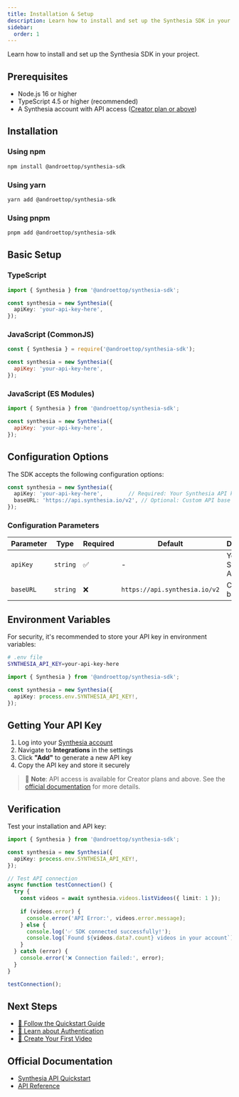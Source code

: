 ```yaml
---
title: Installation & Setup
description: Learn how to install and set up the Synthesia SDK in your project.
sidebar:
  order: 1
---
```


Learn how to install and set up the Synthesia SDK in your project.

## Prerequisites

- Node.js 16 or higher
- TypeScript 4.5 or higher (recommended)
- A Synthesia account with API access ([Creator plan or above](https://docs.synthesia.io/reference))

## Installation

### Using npm

```bash
npm install @androettop/synthesia-sdk
```

### Using yarn

```bash
yarn add @androettop/synthesia-sdk
```

### Using pnpm

```bash
pnpm add @androettop/synthesia-sdk
```

## Basic Setup

### TypeScript

```typescript
import { Synthesia } from '@androettop/synthesia-sdk';

const synthesia = new Synthesia({
  apiKey: 'your-api-key-here',
});
```

### JavaScript (CommonJS)

```javascript
const { Synthesia } = require('@androettop/synthesia-sdk');

const synthesia = new Synthesia({
  apiKey: 'your-api-key-here',
});
```

### JavaScript (ES Modules)

```javascript
import { Synthesia } from '@androettop/synthesia-sdk';

const synthesia = new Synthesia({
  apiKey: 'your-api-key-here',
});
```

## Configuration Options

The SDK accepts the following configuration options:

```typescript
const synthesia = new Synthesia({
  apiKey: 'your-api-key-here',        // Required: Your Synthesia API key
  baseURL: 'https://api.synthesia.io/v2', // Optional: Custom API base URL
});
```

### Configuration Parameters

| Parameter | Type | Required | Default | Description |
|-----------|------|----------|---------|-------------|
| `apiKey` | `string` | ✅ | - | Your Synthesia API key |
| `baseURL` | `string` | ❌ | `https://api.synthesia.io/v2` | Custom API base URL |

## Environment Variables

For security, it's recommended to store your API key in environment variables:

```bash
# .env file
SYNTHESIA_API_KEY=your-api-key-here
```

```typescript
import { Synthesia } from '@androettop/synthesia-sdk';

const synthesia = new Synthesia({
  apiKey: process.env.SYNTHESIA_API_KEY!,
});
```

## Getting Your API Key

1. Log into your [Synthesia account](https://app.synthesia.io/)
2. Navigate to **Integrations** in the settings
3. Click **"Add"** to generate a new API key
4. Copy the API key and store it securely

> 📝 **Note**: API access is available for Creator plans and above. See the [official documentation](https://docs.synthesia.io/reference/synthesia-api-quickstart) for more details.

## Verification

Test your installation and API key:

```typescript
import { Synthesia } from '@androettop/synthesia-sdk';

const synthesia = new Synthesia({
  apiKey: process.env.SYNTHESIA_API_KEY!,
});

// Test API connection
async function testConnection() {
  try {
    const videos = await synthesia.videos.listVideos({ limit: 1 });
    
    if (videos.error) {
      console.error('API Error:', videos.error.message);
    } else {
      console.log('✅ SDK connected successfully!');
      console.log(`Found ${videos.data?.count} videos in your account`);
    }
  } catch (error) {
    console.error('❌ Connection failed:', error);
  }
}

testConnection();
```

## Next Steps

- [📖 Follow the Quickstart Guide](./quickstart.md)
- [🔐 Learn about Authentication](./authentication.md)
- [🎥 Create Your First Video](../guides/first-video.md)

## Official Documentation

- [Synthesia API Quickstart](https://docs.synthesia.io/reference/synthesia-api-quickstart)
- [API Reference](https://docs.synthesia.io/reference)